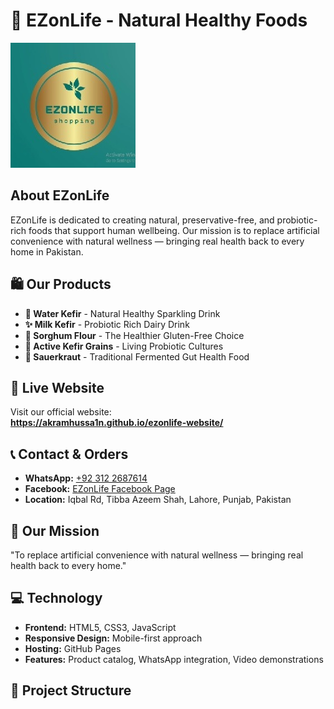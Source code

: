 # 🌿 EZonLife - Natural Healthy Foods

![EZonLife Logo](images/logo.jpg)

## About EZonLife

EZonLife is dedicated to creating natural, preservative-free, and probiotic-rich foods that support human wellbeing. Our mission is to replace artificial convenience with natural wellness — bringing real health back to every home in Pakistan.

## 🛍️ Our Products

- **🌿 Water Kefir** - Natural Healthy Sparkling Drink
- **✨ Milk Kefir** - Probiotic Rich Dairy Drink  
- **🌾 Sorghum Flour** - The Healthier Gluten-Free Choice
- **🥛 Active Kefir Grains** - Living Probiotic Cultures
- **🥬 Sauerkraut** - Traditional Fermented Gut Health Food

## 🚀 Live Website

Visit our official website:  
**https://akramhussa1n.github.io/ezonlife-website/**

## 📞 Contact & Orders

- **WhatsApp:** [+92 312 2687614](https://wa.me/923122687614)
- **Facebook:** [EZonLife Facebook Page](https://www.facebook.com/profile.php?id=61580156008026)
- **Location:** Iqbal Rd, Tibba Azeem Shah, Lahore, Punjab, Pakistan

## 🌱 Our Mission

"To replace artificial convenience with natural wellness — bringing real health back to every home."

## 💻 Technology

- **Frontend:** HTML5, CSS3, JavaScript
- **Responsive Design:** Mobile-first approach
- **Hosting:** GitHub Pages
- **Features:** Product catalog, WhatsApp integration, Video demonstrations

## 📁 Project Structure

